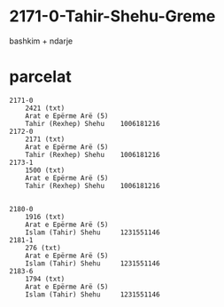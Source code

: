# 2171-0-Tahir-Shehu-Greme
bashkim + ndarje

# parcelat

    2171-0 
        2421 (txt)
        Arat e Epërme Arë (5)
        Tahir (Rexhep) Shehu    1006181216
    2172-0 
        2171 (txt)
        Arat e Epërme Arë (5)
        Tahir (Rexhep) Shehu    1006181216
    2173-1
        1500 (txt)
        Arat e Epërme Arë (5)
        Tahir (Rexhep) Shehu    1006181216


    2180-0 
        1916 (txt)
        Arat e Epërme Arë (5)
        Islam (Tahir) Shehu     1231551146
    2181-1 
        276 (txt)
        Arat e Epërme Arë (5)
        Islam (Tahir) Shehu     1231551146
    2183-6
        1794 (txt)
        Arat e Epërme Arë (5)
        Islam (Tahir) Shehu     1231551146

